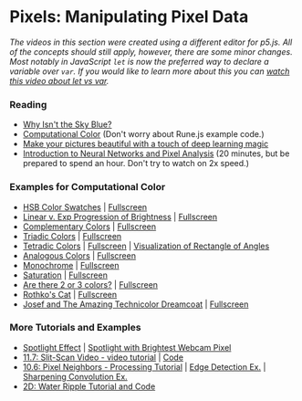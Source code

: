 
# Pixels: Manipulating Pixel Data

*The videos in this section were created using a different editor for p5.js. All of the concepts should still apply, however, there are some minor changes. Most notably in JavaScript `let` is now the preferred way to declare a variable over `var`. If you would like to learn more about this you can [watch this video about let vs var](https://youtu.be/q8SHaDQdul0).*

### Reading
* [Why Isn't the Sky Blue?](https://radiolab.org/episodes/211119-colors)
* [Computational Color](http://printingcode.runemadsen.com/lecture-color/) (Don't worry about Rune.js example code.)
* [Make your pictures beautiful with a touch of deep learning magic](https://towardsdatascience.com/make-your-pictures-beautiful-with-a-touch-of-machine-learning-magic-31672daa3032)
* [Introduction to Neural Networks and Pixel Analysis](https://www.youtube.com/watch?v=aircAruvnKk) (20 minutes, but be prepared to spend an hour. Don't try to watch on 2x speed.)

### Examples for Computational Color
* [HSB Color Swatches](https://editor.p5js.org/icm4.0/sketches/V413sE0Rn) | [Fullscreen](https://editor.p5js.org/icm4.0/full/V413sE0Rn)
* [Linear v. Exp Progression of Brightness](https://editor.p5js.org/icm4.0/sketches/odxgnNuYs) | [Fullscreen](https://editor.p5js.org/icm4.0/full/odxgnNuYs)
* [Complementary Colors](https://editor.p5js.org/icm4.0/sketches/Xm4F9kwKi) | [Fullscreen](https://editor.p5js.org/icm4.0/full/Xm4F9kwKi)
* [Triadic Colors](https://editor.p5js.org/icm4.0/sketches/gBq79IWtw) | [Fullscreen](https://editor.p5js.org/icm4.0/full/gBq79IWtw)
* [Tetradic Colors](https://editor.p5js.org/icm4.0/sketches/ucut8DFyV)  | [Fullscreen](https://editor.p5js.org/icm4.0/full/ucut8DFyV) | [Visualization of Rectangle of Angles](https://editor.p5js.org/icm4.0/sketches/nNBavXsZj)
* [Analogous Colors](https://editor.p5js.org/icm4.0/sketches/AY5ADqWuF) | [Fullscreen](https://editor.p5js.org/icm4.0/full/AY5ADqWuF)
* [Monochrome](https://editor.p5js.org/icm4.0/sketches/X078yn_i8) | [Fullscreen](https://editor.p5js.org/icm4.0/full/X078yn_i8)
* [Saturation](https://editor.p5js.org/icm4.0/sketches/I350DOnIs) | [Fullscreen](https://editor.p5js.org/icm4.0/full/I350DOnIs)
* [Are there 2 or 3 colors?](https://editor.p5js.org/icm4.0/sketches/4MpL1NJtd) | [Fullscreen](https://editor.p5js.org/icm4.0/full/4MpL1NJtd)
* [Rothko's Cat](https://editor.p5js.org/icm4.0/sketches/QhaSfqTDZ)  | [Fullscreen](https://editor.p5js.org/icm4.0/full/QhaSfqTDZ)
* [Josef and The Amazing Technicolor Dreamcoat](https://editor.p5js.org/icm4.0/sketches/0dU1IiYo7) | [Fullscreen](https://editor.p5js.org/icm4.0/full/0dU1IiYo7)

### More Tutorials and Examples
* [Spotlight Effect](https://editor.p5js.org/icm4.0/sketches/MLgJGDH1h) | [Spotlight with Brightest Webcam Pixel](https://editor.p5js.org/icm4.0/sketches/VDYs7MqdB)
* [11.7: Slit-Scan Video - video tutorial](https://youtu.be/YqVbuMPIRwY?list=PLRqwX-V7Uu6aKKsDHZdDvN6oCJ2hRY_Ig) | [Code](https://editor.p5js.org/codingtrain/sketches/B1L5j8uk4)
* [10.6: Pixel Neighbors - Processing Tutorial](https://www.youtube.com/watch?v=qB3SA43vKYc) | [Edge Detection Ex.](https://github.com/shiffman/LearningProcessing-p5.js/tree/master/chp15_images_pixels/example_15_12_PixelNeighborEdge) | [Sharpening Convolution Ex.](https://github.com/shiffman/LearningProcessing-p5.js/tree/master/chp15_images_pixels/example_15_13_Convolution)
* [2D: Water Ripple Tutorial and Code](https://thecodingtrain.com/CodingChallenges/102-2d-water-ripple.html)
